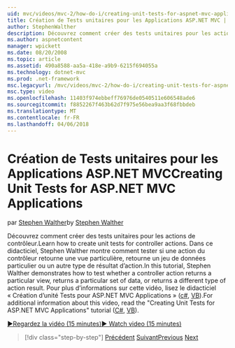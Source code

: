 ```yaml
---
uid: mvc/videos/mvc-2/how-do-i/creating-unit-tests-for-aspnet-mvc-applications
title: Création de Tests unitaires pour les Applications ASP.NET MVC | Documents Microsoft
author: StephenWalther
description: Découvrez comment créer des tests unitaires pour les actions de contrôleur. Dans ce didacticiel, Stephen Walther montre comment tester si une action du contrôleur retourne une section...
ms.author: aspnetcontent
manager: wpickett
ms.date: 08/20/2008
ms.topic: article
ms.assetid: 490a8588-aa5a-418e-a9b9-6215f694055a
ms.technology: dotnet-mvc
ms.prod: .net-framework
msc.legacyurl: /mvc/videos/mvc-2/how-do-i/creating-unit-tests-for-aspnet-mvc-applications
msc.type: video
ms.openlocfilehash: 11403f974ebbeff76976de0540511e606548ade6
ms.sourcegitcommit: f8852267f463b62d7f975e56bea9aa3f68fbbdeb
ms.translationtype: MT
ms.contentlocale: fr-FR
ms.lasthandoff: 04/06/2018
---
```

<a name="creating-unit-tests-for-aspnet-mvc-applications"></a><span data-ttu-id="e5223-104">Création de Tests unitaires pour les Applications ASP.NET MVC</span><span class="sxs-lookup"><span data-stu-id="e5223-104">Creating Unit Tests for ASP.NET MVC Applications</span></span>
====================
<span data-ttu-id="e5223-105">par [Stephen Walther](https://github.com/StephenWalther)</span><span class="sxs-lookup"><span data-stu-id="e5223-105">by [Stephen Walther](https://github.com/StephenWalther)</span></span>

<span data-ttu-id="e5223-106">Découvrez comment créer des tests unitaires pour les actions de contrôleur.</span><span class="sxs-lookup"><span data-stu-id="e5223-106">Learn how to create unit tests for controller actions.</span></span> <span data-ttu-id="e5223-107">Dans ce didacticiel, Stephen Walther montre comment tester si une action du contrôleur retourne une vue particulière, retourne un jeu de données particulier ou un autre type de résultat d’action.</span><span class="sxs-lookup"><span data-stu-id="e5223-107">In this tutorial, Stephen Walther demonstrates how to test whether a controller action returns a particular view, returns a particular set of data, or returns a different type of action result.</span></span> <span data-ttu-id="e5223-108">Pour plus d’informations sur cette vidéo, lisez le didacticiel « Création d’unité Tests pour ASP.NET MVC Applications » ([c#](../../../overview/older-versions-1/unit-testing/creating-unit-tests-for-asp-net-mvc-applications-cs.md), [VB](../../../overview/older-versions-1/unit-testing/creating-unit-tests-for-asp-net-mvc-applications-vb.md)).</span><span class="sxs-lookup"><span data-stu-id="e5223-108">For additional information about this video, read the "Creating Unit Tests for ASP.NET MVC Applications" tutorial ([C#](../../../overview/older-versions-1/unit-testing/creating-unit-tests-for-asp-net-mvc-applications-cs.md), [VB](../../../overview/older-versions-1/unit-testing/creating-unit-tests-for-asp-net-mvc-applications-vb.md)).</span></span>

[<span data-ttu-id="e5223-109">&#9654;Regardez la vidéo (15 minutes)</span><span class="sxs-lookup"><span data-stu-id="e5223-109">&#9654; Watch video (15 minutes)</span></span>](https://channel9.msdn.com/Blogs/ASP-NET-Site-Videos/creating-unit-tests-for-aspnet-mvc-applications)

> [!div class="step-by-step"]
> <span data-ttu-id="e5223-110">[Précédent](preventing-javascript-injection-attacks.md)
> [Suivant](creating-custom-html-helpers.md)</span><span class="sxs-lookup"><span data-stu-id="e5223-110">[Previous](preventing-javascript-injection-attacks.md)
[Next](creating-custom-html-helpers.md)</span></span>
